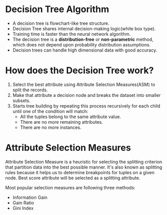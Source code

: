 # Decision Tree Algorithm
* A decision tree is flowchart-like tree structure.
* Decision Tree shares internal decision-making logic(white box type).
* Training time is faster than the neural network algorithm.
* The decision tree is a <strong>distribution-free</strong> or <strong>non-parametric</strong> method, which does not depend upon probability distribution assumptions.
* Decision trees can handle high dimensional data with good accuracy.


# How does the Decision Tree work?
1. Select the best attribute using Attribute Selection Measures(ASM) to split the records.
2. Make that attribute a decision node and breaks the dataset into smaller subsets.
3. Starts tree building by repeating this process recursively for each child until one of the condition will match:
    * All the tuples belong to the same attribute value.
    * There are no more remaining attributes.
    * There are no more instances.
   
# Attribute Selection Measures
Attribute Selection Measure is a heuristic for selecting the splitting criterion that partition data into the best possible manner.
It's also known as splitting rules because it helps us to determine breakpoints for tuples on a given node.
Best score attribute will be selected as a splitting attribute.<br>

Most popular selection measures are following three methods:
   * Information Gain
   * Gain Ratio
   * Gini Index

   
